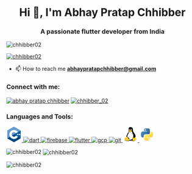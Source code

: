 <h1 align="center">Hi 👋, I'm Abhay Pratap Chhibber</h1>
<h3 align="center">A passionate flutter developer from India</h3>

<p align="left"> <img src="https://komarev.com/ghpvc/?username=chhibber02&label=Profile%20views&color=0e75b6&style=flat" alt="chhibber02" /> </p>

<p align="left"> <a href="https://github.com/ryo-ma/github-profile-trophy"><img src="https://github-profile-trophy.vercel.app/?username=chhibber02" alt="chhibber02" /></a> </p>

- 📫 How to reach me **abhaypratapchhibber@gmail.com**

<h3 align="left">Connect with me:</h3>
<p align="left">
<a href="https://www.linkedin.com/in/abhay-pratap-chhibber-944a80234" target="blank"><img align="center" src="https://raw.githubusercontent.com/rahuldkjain/github-profile-readme-generator/master/src/images/icons/Social/linked-in-alt.svg" alt="abhay pratap chhibber" height="30" width="40" /></a>
<a href="https://www.leetcode.com/chhibber_02" target="blank"><img align="center" src="https://raw.githubusercontent.com/rahuldkjain/github-profile-readme-generator/master/src/images/icons/Social/leet-code.svg" alt="chhibber_02" height="30" width="40" /></a>
</p>

<h3 align="left">Languages and Tools:</h3>
<p align="left"> <a href="https://www.w3schools.com/cpp/" target="_blank" rel="noreferrer"> <img src="https://raw.githubusercontent.com/devicons/devicon/master/icons/cplusplus/cplusplus-original.svg" alt="cplusplus" width="40" height="40"/> </a> <a href="https://dart.dev" target="_blank" rel="noreferrer"> <img src="https://www.vectorlogo.zone/logos/dartlang/dartlang-icon.svg" alt="dart" width="40" height="40"/> </a> <a href="https://firebase.google.com/" target="_blank" rel="noreferrer"> <img src="https://www.vectorlogo.zone/logos/firebase/firebase-icon.svg" alt="firebase" width="40" height="40"/> </a> <a href="https://flutter.dev" target="_blank" rel="noreferrer"> <img src="https://www.vectorlogo.zone/logos/flutterio/flutterio-icon.svg" alt="flutter" width="40" height="40"/> </a> <a href="https://cloud.google.com" target="_blank" rel="noreferrer"> <img src="https://www.vectorlogo.zone/logos/google_cloud/google_cloud-icon.svg" alt="gcp" width="40" height="40"/> </a> <a href="https://git-scm.com/" target="_blank" rel="noreferrer"> <img src="https://www.vectorlogo.zone/logos/git-scm/git-scm-icon.svg" alt="git" width="40" height="40"/> </a> <a href="https://www.linux.org/" target="_blank" rel="noreferrer"> <img src="https://raw.githubusercontent.com/devicons/devicon/master/icons/linux/linux-original.svg" alt="linux" width="40" height="40"/> </a> <a href="https://www.python.org" target="_blank" rel="noreferrer"> <img src="https://raw.githubusercontent.com/devicons/devicon/master/icons/python/python-original.svg" alt="python" width="40" height="40"/> </a> </p>

<p><img align="left" src="https://github-readme-stats.vercel.app/api/top-langs?username=chhibber02&show_icons=true&locale=en&layout=compact" alt="chhibber02" /></p>

<p>&nbsp;<img align="center" src="https://github-readme-stats.vercel.app/api?username=chhibber02&show_icons=true&locale=en" alt="chhibber02" /></p>

<p><img align="center" src="https://github-readme-streak-stats.herokuapp.com/?user=chhibber02&theme=tokyonight" alt="chhibber02" /></p>

